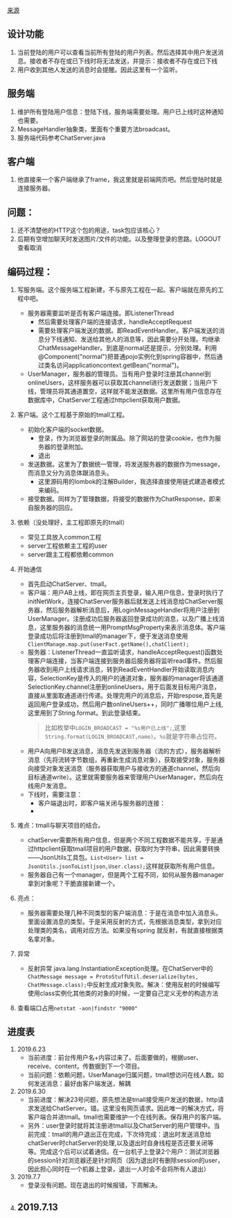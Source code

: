 [来源](https://github.com/songxinjianqwe/Chat)
## 设计功能
1. 当前登陆的用户可以查看当前所有登陆的用户列表。然后选择其中用户发送消息。接收者不存在或已下线时将无法发送，并提示：接收者不存在或已下线
2. 用户收到其他人发送的消息时会提醒。因此这里有一个监听。

## 服务端
1. 维护所有登陆用户信息：登陆下线，服务端需要处理。用户已上线时这种通知也需要。
2. MessageHandler抽象类，里面有个重要方法broadcast。
3. 服务端代码参考ChatServer.java

## 客户端
1. 他直接来一个客户端继承了frame，我这里就是前端网页吧。然后登陆时就是连接服务器。

## 问题：
1. 还不清楚他的HTTP这个包的用途，task包应该核心？
2. 后期有空增加聊天时发送图片/文件的功能。以及整理登录的思路。LOGOUT查看取消

## 编码过程：
1. 写服务端。这个服务端工程新建，不与原先工程在一起。客户端就在原先的工程中吧。
   - 服务器需要监听是否有客户端连接。即ListenerThread
     - 然后需要处理客户端的连接请求，handleAcceptRequest
     - 需要处理客户端发送的数据。即ReadEventHandler。客户端发送的消息分下线通知、发送给其他人的消息等，因此需要分开处理。均继承ChatMessageHandler。到底是normal还是提示，分别处理。利用@Component("normal")把普通pojo实例化到spring容器中，然后通过类名访问applicationcontext.getBean("normal")。
   - UserManager，服务器的管理员。当有用户登录时注册其channel到onlineUsers，这样服务器可以获取其channel进行发送数据；当用户下线，管理员将其通道置空，这样就不能发送数据。这里所有用户信息存在数据库中，ChatServer工程通过httpclient获取用户数据。
     
2. 客户端。这个工程基于原始的tmall工程。
   - 初始化客户端的socket数据。
     - 登录，作为浏览器登录的附属品。除了网站的登录cookie，也作为服务器的登录附加。
     - 退出
   - 发送数据。这里为了数据统一管理，将发送服务器的数据作为message，而消息又分为消息体跟消息头。
     - 这里源码用的lombok的注解Builder，我选择直接使用链式建造者模式来编码。
   - 接受数据。同样为了管理数据，将接受的数据作为ChatResponse，即来自服务器的回应。
3. 依赖（没处理好，主工程即原先的tmall）
   - 常见工具放入common工程
   - server工程依赖主工程的user
   - server跟主工程都依赖common
   
4. 开始通信
   - 首先启动ChatServer、tmall。
   - 客户端：用户AB上线，即在网页主页登录，输入用户信息，登录时执行了initNetWork，连接ChatServer服务器后就发送上线消息给ChatServer服务器，然后服务器解析消息后，用LoginMessageHandler将用户注册到UserManager。注册成功后服务器返回登录成功的消息，以及广播上线消息，这里服务器的消息统一用PromptMsgProperty来表示消息体。客户端登录成功后将注册到tmall的manager下，便于发送消息使用`ClientManage.map.put(userFact.getName(),chatClient);`
   - 服务器：ListenerThread一直监听请求，handleAcceptRequest()函数处理客户端连接，当客户端连接到服务器后服务器将监听read事件。然后服务器收到用户上线请求消息，转到ReadEventHandler开始读取消息内容，SelectionKey是传入的用户的通道对象，服务器的manager将该通道SelectionKey.channel注册到onlineUsers，用于后面发目标用户消息，直接从里面取通道进行传递。处理完用户的消息后，开始respose,首先是返回用户登录成功，然后用户数onlineUsers++，同时广播哪位用户上线,这里用到了String.format。到此登录结束。
      > 比如枚举中`LOGIN_BROADCAST = "%s用户已上线";`,这里`String.format(LOGIN_BROADCAST,name)`。`%s`就是字符串占位符。
   - 用户A向用户B发送消息，消息先发送到服务器（流的方式），服务器解析消息（先将流转字节数组，再重新生成消息对象），获取接受对象，服务器向接受对象发送消息（服务器获取用户与接收方的通道channel，然后向目标通道write）。这里就需要服务器来管理用户UserManager，然后向在线用户发消息。
   - 下线时，需要注意：
     - 客户端退出时，即客户端关闭与服务器的连接：
     - 
   
5. 难点：tmall与聊天项目的结合。
   - chatServer需要所有用户信息，但是两个不同工程数据不能共享，于是通过httpclient获取tmall项目的用户数据，获取时为字符串，因此需要转换——JsonUtils工具包。`List<User> list = JsonUtils.jsonToList(json,User.class);`这样就获取所有用户信息。
   - 服务器自己有一个manager，但是两个工程不同，如何从服务器manager拿到对象呢？干脆直接新建一个。
6. 亮点：
   - 服务器需要处理几种不同类型的客户端消息：于是在消息中加入消息头。里面设置消息的类型。于是采用反射的方式，先根据消息类型，拿到对应处理类的类名，调用对应方法。如果没有spring 就反射，有就直接根据类名拿对象。
   
   
5. 异常
   - 反射异常 java.lang.InstantiationException处理。在ChatServer中的`ChatMessage message = ProtoStuffUtil.deserialize(bytes, ChatMessage.class);`中反射生成对象失败。解决：使用反射的时候编写使用class实例化其他类的对象的时候，一定要自己定义无参的构造方法
   
6. 查看端口占用`netstat -aon|findstr "9000"`


## 进度表
1. 2019.6.23
   - 当前进度：前台传用户名+内容过来了。后面要做的，根据user、receive、content，传数据到下一个项目。
   - 当前问题：依赖问题，UserManage归属问题，tmall想访问在线人数。如何发送消息：最好由客户端发送，解耦
2. 2019.6.30
   - 当前进度：解决23号问题，原先想法是tmall接受用户发送的数据，http请求发送给ChatServer。错。这里没有网页请求。因此唯一的解决方式，将客户端合并进tmall。tmall也需要维护一个在线列表。保存用户的客户端。
   - 另外：user登录时就将其注册进tmall以及ChatServer的用户管理中。当前完成：tmall的用户退出正在完成，下次待完成：退出时发送消息给chatServer时chatServer的处理,以及退出时自身线程是否还要关闭等等。完成这个后可以试着通信。在一台机子上登录2个用户：测试浏览器的session针对浏览器还是针对网页（因为退出时有删除session的user，因此担心同时在一个机器上登录，退出一人时会不会将所有人退出）
3. 2019.7.7
   - 登录没有问题。现在退出的时候报错，下周解决。
4. 2019.7.13
   - 
